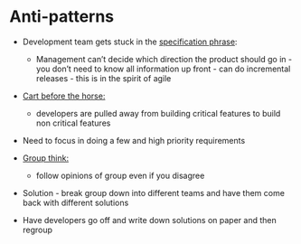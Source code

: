 # Anti-patterns

* Development team gets stuck in the <ins>specification phrase</ins>:

  * Management can’t decide which direction the product should go in - you don’t need to know all information up front - can do incremental releases - this is in the spirit of agile

* <ins>Cart before the horse:</ins>
  * developers are pulled away from building critical features to build non critical features
* Need to focus in doing a few and high priority requirements

* <ins>Group think:</ins>
  * follow opinions of group even if you disagree
* Solution - break group down into different teams and have them come back with different solutions
* Have developers go off and write down solutions on paper and then regroup
